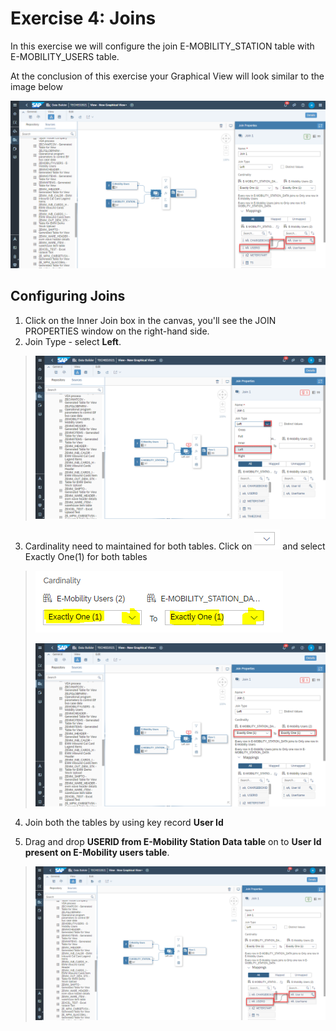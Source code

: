 # Exercise 4: Joins

In this exercise we will configure the join E-MOBILITY_STATION table with E-MOBILITY_USERS table.

At the conclusion of this exercise your Graphical View will look similar to the image below

![](Images/joinimage/image5.png)



## **Configuring Joins**

1.  Click on the Inner Join box in the canvas, you'll see the JOIN PROPERTIES window on the right-hand side.
2.  Join Type - select **Left**.

> ![](Images/joinimage/image1.png)

3.  Cardinality need to maintained for both tables. Click on ![](Images/joinimage/image2.png) and select Exactly One(1) for both tables

> ![](Images/joinimage/image3.png)
>
> ![](Images/joinimage/image4.png)

4.  Join both the tables by using key record **User Id**

5.  Drag and drop **USERID from E-Mobility Station Data table** on to **User Id present on E-Mobility users table**.

> ![](Images/joinimage/image5.png)

